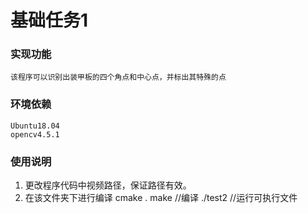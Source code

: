 # 基础任务1

### 实现功能
    该程序可以识别出装甲板的四个角点和中心点，并标出其特殊的点

### 环境依赖
    Ubuntu18.04
    opencv4.5.1

### 使用说明
1. 更改程序代码中视频路径，保证路径有效。
2. 在该文件夹下进行编译
    cmake .
    make                //编译
    ./test2             //运行可执行文件
